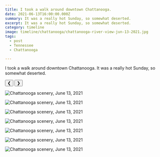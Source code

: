 ```yaml
---
title: I took a walk around downtown Chattanooga.
date: 2021-06-13T16:00:00.000Z
summary: It was a really hot Sunday, so somewhat deserted.
excerpt: It was a really hot Sunday, so somewhat deserted.
category: timeline
image: timeline/chattanooga/chattanooga-river-view-jun-13-2021.jpg
tags:
  - post 
  - Tennessee
  - Chattanooga

---
```


I took a walk around downtown Chattanooga. It was a really hot Sunday, so somewhat deserted.

<div id="viewport">
    <button id="buttonPrevious">&#10094;</button>
    <button id="buttonNext">&#10095;</button>

![Chattanooga scenery, June 13, 2021](/static/img/timeline/chattanooga/chattanooga-jail-site-jun-13-2021.jpg "Chattanooga scenery, June 13, 2021")

![Chattanooga scenery, June 13, 2021](/static/img/timeline/chattanooga/chattanooga-justice-jun-13-2021.jpg "Chattanooga scenery, June 13, 2021")

![Chattanooga scenery, June 13, 2021](/static/img/timeline/chattanooga/chattanooga-pavement-mark-jun-13-2021.jpg "Chattanooga scenery, June 13, 2021")

![Chattanooga scenery, June 13, 2021](/static/img/timeline/chattanooga/chattanooga-public-art-jun-13-2021.jpg "Chattanooga scenery, June 13, 2021")

![Chattanooga scenery, June 13, 2021](/static/img/timeline/chattanooga/chattanooga-river-church-jun-13-2021.jpg "Chattanooga scenery, June 13, 2021")

![Chattanooga scenery, June 13, 2021](/static/img/timeline/chattanooga/chattanooga-river-view-jun-13-2021.jpg "Chattanooga scenery, June 13, 2021")

![Chattanooga scenery, June 13, 2021](/static/img/timeline/chattanooga/chattanooga-bridge-view-jun-13-2021.jpg "Chattanooga scenery, June 13, 2021")

</div>
<div id="caption"></div>
